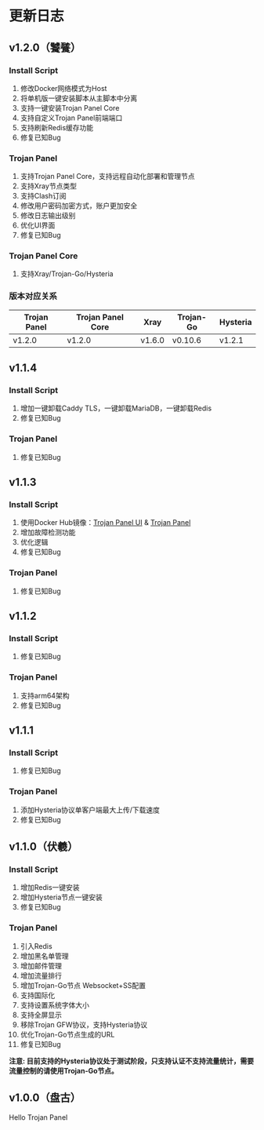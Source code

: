 # 更新日志

## v1.2.0（饕餮）

### Install Script

1. 修改Docker网络模式为Host
2. 将单机版一键安装脚本从主脚本中分离
3. 支持一键安装Trojan Panel Core
4. 支持自定义Trojan Panel前端端口
5. 支持刷新Redis缓存功能
6. 修复已知Bug

### Trojan Panel

1. 支持Trojan Panel Core，支持远程自动化部署和管理节点
2. 支持Xray节点类型
3. 支持Clash订阅
4. 修改用户密码加密方式，账户更加安全
5. 修改日志输出级别
6. 优化UI界面
7. 修复已知Bug

### Trojan Panel Core

1. 支持Xray/Trojan-Go/Hysteria

### 版本对应关系

| Trojan Panel | Trojan Panel Core | Xray   | Trojan-Go | Hysteria |
|--------------|-------------------|--------|-----------|----------|
| v1.2.0       | v1.2.0            | v1.6.0 | v0.10.6   | v1.2.1   |

## v1.1.4

### Install Script

1. 增加一键卸载Caddy TLS，一键卸载MariaDB，一键卸载Redis
2. 修复已知Bug

### Trojan Panel

1. 修复已知Bug

## v1.1.3

### Install Script

1. 使用Docker Hub镜像：[Trojan Panel UI](https://hub.docker.com/r/jonssonyan/trojan-panel-ui)
   & [Trojan Panel](https://hub.docker.com/r/jonssonyan/trojan-panel)
2. 增加故障检测功能
3. 优化逻辑
4. 修复已知Bug

### Trojan Panel

1. 修复已知Bug

## v1.1.2

### Install Script

1. 修复已知Bug

### Trojan Panel

1. 支持arm64架构
2. 修复已知Bug

## v1.1.1

### Install Script

1. 修复已知Bug

### Trojan Panel

1. 添加Hysteria协议单客户端最大上传/下载速度
2. 修复已知Bug

## v1.1.0（伏羲）

### Install Script

1. 增加Redis一键安装
2. 增加Hysteria节点一键安装
3. 修复已知Bug

### Trojan Panel

1. 引入Redis
2. 增加黑名单管理
3. 增加邮件管理
4. 增加流量排行
5. 增加Trojan-Go节点 Websocket+SS配置
6. 支持国际化
7. 支持设置系统字体大小
8. 支持全屏显示
9. 移除Trojan GFW协议，支持Hysteria协议
10. 优化Trojan-Go节点生成的URL
11. 修复已知Bug

**注意: 目前支持的Hysteria协议处于测试阶段，只支持认证不支持流量统计，需要流量控制的请使用Trojan-Go节点。**

## v1.0.0（盘古）

Hello Trojan Panel